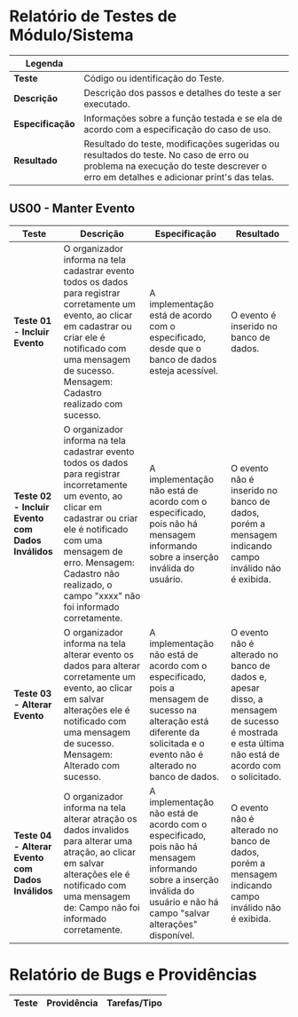 # Relatório de Testes de Módulo/Sistema

| Legenda           |                                                                                                                                                                                 |
|-------------------|---------------------------------------------------------------------------------------------------------------------------------------------------------------------------------|
| **Teste**         | Código ou identificação do Teste.                                                                                                                                               |
| **Descrição**     | Descrição dos passos e detalhes do teste a ser executado.                                                                                                                       |
| **Especificação** | Informações sobre a função testada e se ela de acordo com a especificação do caso de uso.                                                                                       |
| **Resultado**     | Resultado do teste, modificações sugeridas ou resultados do teste. No caso de erro ou problema na execução do teste descrever o erro em detalhes e adicionar print's das telas. |

## US00 - Manter Evento

|       Teste                                       |           Descrição                                                                                                                                                                                                                                                 |       Especificação                                                                                                                                                       |     Resultado                                                                                                                                   |
|---------------------------------------------------|---------------------------------------------------------------------------------------------------------------------------------------------------------------------------------------------------------------------------------------------------------------------|---------------------------------------------------------------------------------------------------------------------------------------------------------------------------|-------------------------------------------------------------------------------------------------------------------------------------------------|
| **Teste 01 - Incluir Evento**                     | O organizador informa na tela cadastrar evento todos os dados para registrar corretamente um evento, ao clicar em cadastrar ou criar ele é notificado com uma mensagem de sucesso. Mensagem: Cadastro realizado com sucesso.                                        | A implementação está de acordo com o especificado, desde que o banco de dados esteja acessível.                                                                           | O evento é inserido no banco de dados.                                                                                                          |
| **Teste 02 - Incluir Evento com Dados Inválidos** | O organizador informa na tela cadastrar evento todos os dados para registrar incorretamente um evento, ao clicar em cadastrar ou criar ele é notificado com uma mensagem de erro. Mensagem: Cadastro não realizado, o campo "xxxx" não foi informado corretamente.  | A implementação não está de acordo com o especificado, pois não há mensagem informando sobre a inserção inválida do usuário.                                              | O evento não é inserido no banco de dados, porém a mensagem indicando campo inválido não é exibida.                                             |
| **Teste 03 - Alterar Evento**                     | O organizador informa na tela alterar evento os dados para alterar corretamente um evento, ao clicar em salvar alterações ele é notificado com uma mensagem de sucesso. Mensagem: Alterado com sucesso.                                                             | A implementação não está de acordo com o especificado, pois a mensagem de sucesso na alteração está diferente da solicitada e o evento não é alterado no banco de dados.  | O evento não é alterado no banco de dados e, apesar disso, a mensagem de sucesso é mostrada e esta última não está de acordo com o solicitado.  |
| **Teste 04 - Alterar Evento com Dados Inválidos** | O organizador informa na tela alterar atração os dados invalidos para alterar uma atração, ao clicar em salvar alterações ele é notificado com uma mensagem de: Campo não foi informado corretamente.                                                               | A implementação não está de acordo com o especificado, pois não há mensagem informando sobre a inserção inválida do usuário e não há campo "salvar alterações" disponível.| O evento não é alterado no banco de dados, porém a mensagem indicando campo inválido não é exibida.                                             |

# Relatório de Bugs e Providências

|       Teste     |                    Providência                     |       Tarefas/Tipo      |
|-----------------|----------------------------------------------------|-------------------------|